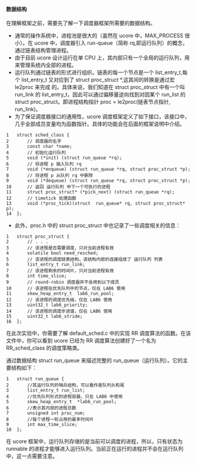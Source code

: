 #### 数据结构

在理解框架之前，需要先了解一下调度器框架所需要的数据结构。

- 通常的操作系统中，进程池是很大的（虽然在 ucore 中，MAX_PROCESS 很小）。在 ucore 中，调度器引入 run-queue（简称 rq,即运行队列）的概念，通过链表结构管理进程。
- 由于目前 ucore 设计运行在单 CPU 上，其内部只有一个全局的运行队列，用来管理系统内全部的进程。
- 运行队列通过链表的形式进行组织。链表的每一个节点是一个 list_entry_t,每个 list_entry_t 又对应到了 struct proc_struct \*,这其间的转换是通过宏 le2proc 来完成 的。具体来说，我们知道在 struct proc_struct 中有一个叫 run_link 的 list_entry_t，因此可以通过偏移量逆向找到对因某个 run_list 的 struct proc_struct。即进程结构指针 proc = le2proc(链表节点指针, run_link)。
- 为了保证调度器接口的通用性，ucore 调度框架定义了如下接口，该接口中，几乎全部成员变量均为函数指针。具体的功能会在后面的框架说明中介绍。

```
1 	struct sched_class {
2		// 调度器的名字
3		const char *name;
4		// 初始化运行队列
5		void (*init) (struct run_queue *rq);
6		// 将进程 p 插入队列 rq
7		void (*enqueue) (struct run_queue *rq, struct proc_struct *p);
8		// 将进程 p 从队列 rq 中删除
9		void (*dequeue) (struct run_queue *rq, struct proc_struct *p);
10		// 返回 运行队列 中下一个可执行的进程
11		struct proc_struct* (*pick_next) (struct run_queue *rq);
12		// timetick 处理函数
13		void (*proc_tick)(struct  run_queue* rq, struct proc_struct* p);
14	};
```

- 此外，proc.h 中的 struct proc_struct 中也记录了一些调度相关的信息：

```
1	struct proc_struct {
2		// . . .
3		// 该进程是否需要调度，只对当前进程有效
4		volatile bool need_resched;
5		// 该进程的调度链表结构，该结构内部的连接组成了 运行队列 列表
6		list_entry_t run_link;
7		// 该进程剩余的时间片，只对当前进程有效
8		int time_slice;
9		// round-robin 调度器并不会用到以下成员
10		// 该进程在优先队列中的节点，仅在 LAB6 使用
11		skew_heap_entry_t  lab6_run_pool;
12		// 该进程的调度优先级，仅在 LAB6 使用
13		uint32_t lab6_priority;
14		// 该进程的调度步进值，仅在 LAB6 使用
15		uint32_t lab6_stride;
16	};
```

在此次实验中，你需要了解 default_sched.c 中的实现 RR 调度算法的函数。在该文件中，你可以看到 ucore 已经为 RR 调度算法创建好了一个名为 RR_sched_class 的调度策略类。

通过数据结构 struct run_queue 来描述完整的 run_queue（运行队列）。它的主要结构如下：

```
1	struct run_queue {
2		//其运行队列的哨兵结构，可以看作是队列头和尾
3		list_entry_t run_list;
4		//优先队列形式的进程容器，只在 LAB6 中使用
5		skew_heap_entry_t  *lab6_run_pool;
6		//表示其内部的进程总数
7		unsigned int proc_num;
8		//每个进程一轮占用的最多时间片
9		int max_time_slice;
10	};
```

在 ucore 框架中，运行队列存储的是当前可以调度的进程，所以，只有状态为 runnable 的进程才能够进入运行队列。当前正在运行的进程并不会在运行队列中，这一点需要注意。
